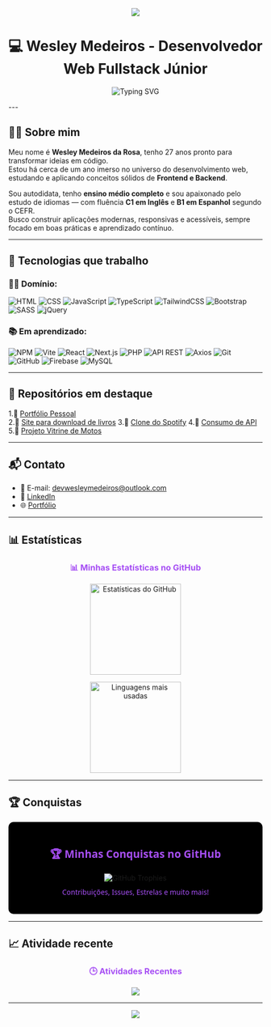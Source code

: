 <p align="center">
  <img src="https://capsule-render.vercel.app/api?type=waving&color=8010e8&height=200&section=header&text=DevWesleyMedeiros%20👨‍💻&fontColor=ffffff&fontSize=40&fontAlignY=35&desc=Desenvolvedor%20Web%20Fullstack%20Júnior&descSize=20&descAlignY=60&animation=fadeIn" />
</p>


<h1 align="center">💻 Wesley Medeiros - Desenvolvedor Web Fullstack Júnior</h1>

<p align="center">
  <img src="https://readme-typing-svg.demolab.com?font=Fira+Code&duration=3000&pause=1000&color=7D25CF&center=true&width=435&lines=Front-End+e+Back-End+Developer;Apaixonado+por+tecnologia;Entusiasta+de+idiomas+e+tecnologias" alt="Typing SVG" />
</p>
---

## 👨‍🚀 Sobre mim

Meu nome é **Wesley Medeiros da Rosa**, tenho 27 anos pronto para transformar ideias em código.  
Estou há cerca de um ano imerso no universo do desenvolvimento web, estudando e aplicando conceitos sólidos de **Frontend e Backend**.

Sou autodidata, tenho **ensino médio completo** e sou apaixonado pelo estudo de idiomas — com fluência **C1 em Inglês** e **B1 em Espanhol** segundo o CEFR.  
Busco construir aplicações modernas, responsivas e acessíveis, sempre focado em boas práticas e aprendizado contínuo.

---

## 🚀 Tecnologias que trabalho

### 👨‍💻 Domínio:
![HTML](https://img.shields.io/badge/HTML-E34F26?style=flat-square&logo=html5&logoColor=white)
![CSS](https://img.shields.io/badge/CSS-1572B6?style=flat-square&logo=css3&logoColor=white)
![JavaScript](https://img.shields.io/badge/JavaScript-F7DF1E?style=flat-square&logo=javascript&logoColor=black)
![TypeScript](https://img.shields.io/badge/TypeScript-3178C6?style=flat-square&logo=typescript&logoColor=white)
![TailwindCSS](https://img.shields.io/badge/TailwindCSS-38B2AC?style=flat-square&logo=tailwind-css&logoColor=white)
![Bootstrap](https://img.shields.io/badge/Bootstrap-7952B3?style=flat-square&logo=bootstrap&logoColor=white)
![SASS](https://img.shields.io/badge/SASS-CC6699?style=flat-square&logo=sass&logoColor=white)
![jQuery](https://img.shields.io/badge/jQuery-0769AD?style=flat-square&logo=jquery&logoColor=white)

### 📚 Em aprendizado:
![NPM](https://img.shields.io/badge/NPM-CB3837?style=flat-square&logo=npm&logoColor=white)
![Vite](https://img.shields.io/badge/Vite-646CFF?style=flat-square&logo=vite&logoColor=white)
![React](https://img.shields.io/badge/React-20232A?style=flat-square&logo=react&logoColor=61DAFB)
![Next.js](https://img.shields.io/badge/Next.js-000000?style=flat-square&logo=nextdotjs&logoColor=white)
![PHP](https://img.shields.io/badge/PHP-777BB4?style=flat-square&logo=php&logoColor=white)
![API REST](https://img.shields.io/badge/API-REST-orange?style=flat-square&logo=api&logoColor=white)
![Axios](https://img.shields.io/badge/Axios-5A29E4?style=flat-square&logo=axios&logoColor=white)
![Git](https://img.shields.io/badge/Git-F05032?style=flat-square&logo=git&logoColor=white)
![GitHub](https://img.shields.io/badge/GitHub-181717?style=flat-square&logo=github&logoColor=white)
![Firebase](https://img.shields.io/badge/Firebase-FFCA28?style=flat-square&logo=firebase&logoColor=white)
![MySQL](https://img.shields.io/badge/MySQL-4479A1?style=flat-square&logo=mysql&logoColor=white)

---

## 📌 Repositórios em destaque

1.🔹 [Portfólio Pessoal](https://tinyurl.com/meu-portifolio-projetos)  
2.🔹 [Site para download de livros](https://free-books-download.vercel.app/)
3.🔹 [Clone do Spotify](https://free-books-download.vercel.app/)
4.🔹 [Consumo de API](https://github.com/DevWesleyMedeiros/Login-firebase)
5.🔹 [Projeto Vitrine de Motos](https://github.com/DevWesleyMedeiros/projeto-vitrine-motos)


---

## 📬 Contato

- 📧 E-mail: [devwesleymedeiros@outlook.com](mailto:devwesleymedeiros@outlook.com)  
- 💼 [LinkedIn](https://rebrand.ly/meu-Linkedin)  
- 🌐 [Portfólio](https://tinyurl.com/meu-portifolio-projetos)

---

## 📊 Estatísticas



<div align="center">
  <h3 align="center" style="color:#a64ef4;">📊 Minhas Estatísticas no GitHub</h3>

  <p align="center">
    <img height="180em" src="https://github-readme-stats.vercel.app/api?username=DevWesleyMedeiros&show_icons=true&theme=radical&count_private=true&hide_border=true&bg_color=000000" alt="Estatísticas do GitHub" />
  </p>

  <p align="center">
    <img height="180em" src="https://github-readme-stats.vercel.app/api/top-langs/?username=DevWesleyMedeiros&layout=compact&theme=radical&hide_border=true&bg_color=000000" alt="Linguagens mais usadas" />
  </p>
</div>


---

## 🏆 Conquistas

<div align="center" style="background-color:#000000; padding: 20px; border-radius: 10px;">
  <h2 style="color:#a64ef4; font-family:Segoe UI, sans-serif;">🏆 Minhas Conquistas no GitHub</h2>
  <img src="https://github-profile-trophy.vercel.app/?username=DevWesleyMedeiros&theme=onestar&row=1&no-frame=true&no-bg=true" alt="GitHub Trophies">
  <p style="color:#a64ef4; font-family:Segoe UI, sans-serif; margin-top: 10px;">
    Contribuições, Issues, Estrelas e muito mais!
  </p>
</div>


---

## 📈 Atividade recente

<h3 align="center" style="color:#a64ef4;">🕒 Atividades Recentes</h3>

<p align="center">
  <img src="https://github-readme-activity-graph.vercel.app/graph?username=DevWesleyMedeiros&bg_color=000000&color=8010e8&line=bb4ee7&point=ffffff&area=true&hide_border=true" />
</p>

---
<p align="center">
  <img src="https://capsule-render.vercel.app/api?type=waving&color=0:7d25cf,100:8010e8&height=100&section=footer"/>
</p>


